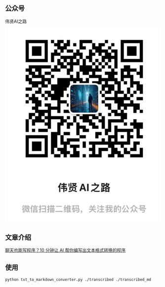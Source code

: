 ## 公众号

伟贤AI之路

![伟贤AI之路](../images/mp.jpg)

## 文章介绍

[聊天也能写程序？10 分钟让 AI 帮你编写出文本格式转换的程序](https://mp.weixin.qq.com/s/F3nOo4G0pNRQa8gxkrMTfA)

## 使用

```
python txt_to_markdown_converter.py ./transcribed ./transcribed_md
```


